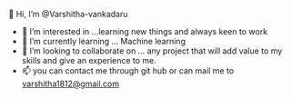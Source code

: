 👋 Hi, I’m @Varshitha-vankadaru
- 👀 I’m interested in ...learning new things and always keen to work
- 🌱 I’m currently learning ... Machine learning 
- 💞️ I’m looking to collaborate on ... any project that will add value to my skills and  give an experience to me.
- 📫 you can contact me through git hub or can mail me to varshitha1812@gmail.com

<!---
Varshitha-vankadaru/Varshitha-vankadaru is a ✨ special ✨ repository because its `README.md` (this file) appears on your GitHub profile.
You can click the Preview link to take a look at your changes.
--->
